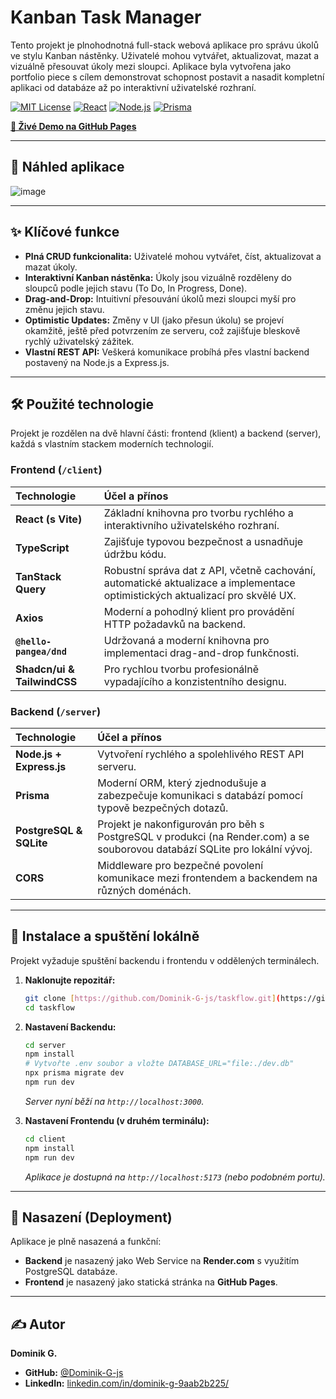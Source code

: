 #  Kanban Task Manager

Tento projekt je plnohodnotná full-stack webová aplikace pro správu úkolů ve stylu Kanban nástěnky. Uživatelé mohou vytvářet, aktualizovat, mazat a vizuálně přesouvat úkoly mezi sloupci. Aplikace byla vytvořena jako portfolio piece s cílem demonstrovat schopnost postavit a nasadit kompletní aplikaci od databáze až po interaktivní uživatelské rozhraní.

[![MIT License](https://img.shields.io/badge/License-MIT-green.svg)](https://choosealicense.com/licenses/mit/)
[![React](https://img.shields.io/badge/React-20232A?style=for-the-badge&logo=react&logoColor=61DAFB)](https://react.dev/)
[![Node.js](https://img.shields.io/badge/Node.js-339933?style=for-the-badge&logo=nodedotjs&logoColor=white)](https://nodejs.org/)
[![Prisma](https://img.shields.io/badge/Prisma-3982CE?style=for-the-badge&logo=prisma&logoColor=white)](https://www.prisma.io/)

**[🚀 Živé Demo na GitHub Pages](https://dominik-g-js.github.io/taskflow/)**

---

## 📸 Náhled aplikace

![image](https://github.com/user-attachments/assets/44936435-07be-4303-8fe7-4779bc660d2e)


---

## ✨ Klíčové funkce

* **Plná CRUD funkcionalita:** Uživatelé mohou vytvářet, číst, aktualizovat a mazat úkoly.
* **Interaktivní Kanban nástěnka:** Úkoly jsou vizuálně rozděleny do sloupců podle jejich stavu (To Do, In Progress, Done).
* **Drag-and-Drop:** Intuitivní přesouvání úkolů mezi sloupci myší pro změnu jejich stavu.
* **Optimistic Updates:** Změny v UI (jako přesun úkolu) se projeví okamžitě, ještě před potvrzením ze serveru, což zajišťuje bleskově rychlý uživatelský zážitek.
* **Vlastní REST API:** Veškerá komunikace probíhá přes vlastní backend postavený na Node.js a Express.js.

---

## 🛠️ Použité technologie

Projekt je rozdělen na dvě hlavní části: frontend (klient) a backend (server), každá s vlastním stackem moderních technologií.

### Frontend (`/client`)

| Technologie | Účel a přínos |
| :--- | :--- |
| **React (s Vite)** | Základní knihovna pro tvorbu rychlého a interaktivního uživatelského rozhraní. |
| **TypeScript** | Zajišťuje typovou bezpečnost a usnadňuje údržbu kódu. |
| **TanStack Query** | Robustní správa dat z API, včetně cachování, automatické aktualizace a implementace optimistických aktualizací pro skvělé UX. |
| **Axios** | Moderní a pohodlný klient pro provádění HTTP požadavků na backend. |
| **`@hello-pangea/dnd`** | Udržovaná a moderní knihovna pro implementaci drag-and-drop funkčnosti. |
| **Shadcn/ui & TailwindCSS** | Pro rychlou tvorbu profesionálně vypadajícího a konzistentního designu. |

### Backend (`/server`)

| Technologie | Účel a přínos |
| :--- | :--- |
| **Node.js + Express.js**| Vytvoření rychlého a spolehlivého REST API serveru. |
| **Prisma** | Moderní ORM, který zjednodušuje a zabezpečuje komunikaci s databází pomocí typově bezpečných dotazů. |
| **PostgreSQL & SQLite** | Projekt je nakonfigurován pro běh s PostgreSQL v produkci (na Render.com) a se souborovou databází SQLite pro lokální vývoj. |
| **CORS** | Middleware pro bezpečné povolení komunikace mezi frontendem a backendem na různých doménách. |

---

## 🔧 Instalace a spuštění lokálně

Projekt vyžaduje spuštění backendu i frontendu v oddělených terminálech.

1.  **Naklonujte repozitář:**
    ```bash
    git clone [https://github.com/Dominik-G-js/taskflow.git](https://github.com/Dominik-G-js/taskflow.git)
    cd taskflow
    ```

2.  **Nastavení Backendu:**
    ```bash
    cd server
    npm install
    # Vytvořte .env soubor a vložte DATABASE_URL="file:./dev.db"
    npx prisma migrate dev
    npm run dev
    ```
    *Server nyní běží na `http://localhost:3000`.*

3.  **Nastavení Frontendu (v druhém terminálu):**
    ```bash
    cd client
    npm install
    npm run dev
    ```
    *Aplikace je dostupná na `http://localhost:5173` (nebo podobném portu).*

---

## 🚀 Nasazení (Deployment)

Aplikace je plně nasazená a funkční:
* **Backend** je nasazený jako Web Service na **Render.com** s využitím PostgreSQL databáze.
* **Frontend** je nasazený jako statická stránka na **GitHub Pages**.

---

## ✍️ Autor

**Dominik G.**

* **GitHub:** [@Dominik-G-js](https://github.com/Dominik-G-js)
* **LinkedIn:** [linkedin.com/in/dominik-g-9aab2b225/](https://www.linkedin.com/in/dominik-g-9aab2b225/)
